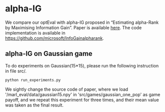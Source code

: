 # alpha-IG

We compare our optEval with alpha-IG proposed in “Estimating alpha-Rank by Maximising Information Gain”. Paper is available [here](https://arxiv.org/abs/2101.09178). The code implementation is available in https://github.com/microsoft/InfoGainalpharank. 



## alpha-IG on Gaussian game 

To do experiments on Gaussian(15*15), please run the following instruction in file src/. 

```
python run_experiments.py 
```

We sightly change the source code of paper, where we load '/marl_eval/data/gaussian15.npy' in 'src/games/gaussian_one_pop' as game payoff, and we repeat this experiment for three times, and their mean value was taken as the final result.



